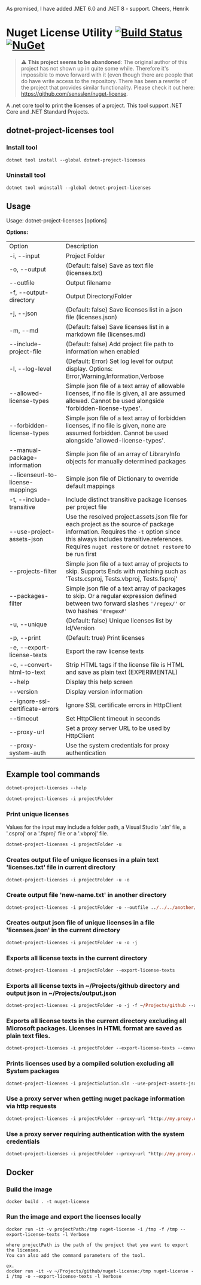 As promised, I have added .MET 6.0 and .NET 8 - support.
Cheers,
Henrik

# Nuget License Utility [![Build Status](https://travis-ci.com/tomchavakis/nuget-license.svg?branch=develop)](https://travis-ci.com/tomchavakis/nuget-license.svg?branch=develop) [![NuGet](https://img.shields.io/nuget/v/dotnet-project-licenses.svg)](https://www.nuget.org/packages/dotnet-project-licenses)

> :warning: **This project seems to be abandoned**: The original author of this project has not shown up in quite some while. Therefore it's impossible to move forward with it (even though there are people that do have write access to the repository. There has been a rewrite of the project that provides similar functionality. Please check it out here: https://github.com/sensslen/nuget-license.

A .net core tool to print the licenses of a project. This tool support .NET Core and .NET Standard Projects.

## dotnet-project-licenses tool

### Install tool

```ps
dotnet tool install --global dotnet-project-licenses

```

### Uninstall tool

```ps
dotnet tool uninstall --global dotnet-project-licenses
```

## Usage

Usage: dotnet-project-licenses [options]

**Options:**
<table>
  <tr><td width="30%">Option</td><td width="70%">Description</td></tr>
  <tr><td> -i, --input </td><td>Project Folder</td></tr>
  <tr><td> -o, --output </td><td>(Default: false) Save as text file (licenses.txt)</td></tr>
  <tr><td> --outfile </td><td>Output filename</td></tr>
  <tr><td> -f, --output-directory </td><td>Output Directory/Folder</td></tr>
  <tr><td> -j, --json </td><td>(Default: false) Save licenses list in a json file (licenses.json)</td></tr>
  <tr><td> -m, --md </td><td>(Default: false) Save licenses list in a markdown file (licenses.md)</td></tr>
  <tr><td> --include-project-file </td><td>(Default: false) Add project file path to information when enabled</td></tr>
  <tr><td> -l, --log-level </td><td>(Default: Error) Set log level for output display. Options: Error,Warning,Information,Verbose</td></tr>
  <tr><td> --allowed-license-types </td><td>Simple json file of a text array of allowable licenses, if no file is given, all are assumed allowed. Cannot be used alongside 'forbidden-license-types'.</td></tr>
  <tr><td> --forbidden-license-types </td><td>Simple json file of a text array of forbidden licenses, if no file is given, none are assumed forbidden. Cannot be used alongside 'allowed-license-types'.</td></tr>
  <tr><td> --manual-package-information</td><td>Simple json file of an array of LibraryInfo objects for manually determined packages</td></tr>
  <tr><td> --licenseurl-to-license-mappings</td><td>Simple json file of Dictionary<string,string> to override default mappings</td></tr>
  <tr><td> -t, --include-transitive </td><td>Include distinct transitive package licenses per project file</td></tr>
  <tr><td> --use-project-assets-json </td><td>Use the resolved project.assets.json file for each project as the source of package information. Requires the <code>-t</code> option since this always includes transitive.references. Requires <code>nuget restore</code> or <code>dotnet restore</code> to be run first</td></tr>
  <tr><td> --projects-filter </td><td>Simple json file of a text array of projects to skip. Supports Ends with matching such as 'Tests.csproj, Tests.vbproj, Tests.fsproj'</td></tr>
  <tr><td> --packages-filter </td><td>Simple json file of a text array of packages to skip. Or a regular expression defined between two forward slashes <code>'/regex/'</code> or two hashes <code>'#regex#'</code></td></tr>
  <tr><td> -u, --unique </td><td>(Default: false) Unique licenses list by Id/Version</td></tr>
  <tr><td> -p, --print </td><td>(Default: true) Print licenses</td></tr>
  <tr><td> -e, --export-license-texts </td><td>Export the raw license texts</td></tr>
  <tr><td> -c, --convert-html-to-text </td><td>Strip HTML tags if the license file is HTML and save as plain text (EXPERIMENTAL)</td></tr>
  <tr><td> --help </td><td>Display this help screen</td></tr>
  <tr><td> --version </td><td>Display version information</td></tr>
  <tr><td> --ignore-ssl-certificate-errors </td><td>Ignore SSL certificate errors in HttpClient</td></tr>
  <tr><td> --timeout </td><td>Set HttpClient timeout in seconds</td></tr>
  <tr><td> --proxy-url </td><td>Set a proxy server URL to be used by HttpClient</td></tr>
  <tr><td> --proxy-system-auth </td><td>Use the system credentials for proxy authentication</td></tr>  
</table>

## Example tool commands

```ps
dotnet-project-licenses --help
```

```ps
dotnet-project-licenses -i projectFolder
```

### Print unique licenses

Values for the input may include a folder path, a Visual Studio '.sln' file, a '.csproj' or a '.fsproj' file or a '.vbproj' file.

```ps
dotnet-project-licenses -i projectFolder -u
```

### Creates output file of unique licenses in a plain text 'licenses.txt' file in current directory

```ps
dotnet-project-licenses -i projectFolder -u -o
```

### Create output file 'new-name.txt' in another directory

```ps
dotnet-project-licenses -i projectFolder -o --outfile ../../../another/folder/new-name.txt
```

### Creates output json file of unique licenses in a file 'licenses.json' in the current directory

```ps
dotnet-project-licenses -i projectFolder -u -o -j
```

### Exports all license texts in the current directory

```ps
dotnet-project-licenses -i projectFolder --export-license-texts
```

### Exports all license texts in ~/Projects/github directory and output json in ~/Projects/output.json

```ps
dotnet-project-licenses -i projectFolder -o -j -f ~/Projects/github --outfile ~/Projects/output.json --export-license-texts
```

### Exports all license texts in the current directory excluding all Microsoft packages. Licenses in HTML format are saved as plain text files.

```ps
dotnet-project-licenses -i projectFolder --export-license-texts --convert-html-to-text --packages-filter '/Microsoft.*/'
```

### Prints licenses used by a compiled solution excluding all System packages
```ps
dotnet-project-licenses -i projectSolution.sln --use-project-assets-json --packages-filter '#System\..*#'
```

### Use a proxy server when getting nuget package information via http requests

```ps
dotnet-project-licenses -i projectFolder --proxy-url "http://my.proxy.com:8080"
```

### Use a proxy server requiring authentication with the system credentials

```ps
dotnet-project-licenses -i projectFolder --proxy-url "http://my.proxy.com:8080" --proxy-system-auth
```


## Docker

### Build the image
```
docker build . -t nuget-license
```
### Run the image and export the licenses locally
```
docker run -it -v projectPath:/tmp nuget-license -i /tmp -f /tmp --export-license-texts -l Verbose

where projectPath is the path of the project that you want to export the licenses. 
You can also add the command parameters of the tool.

ex.
docker run -it -v ~/Projects/github/nuget-license:/tmp nuget-license -i /tmp -o --export-license-texts -l Verbose
```
